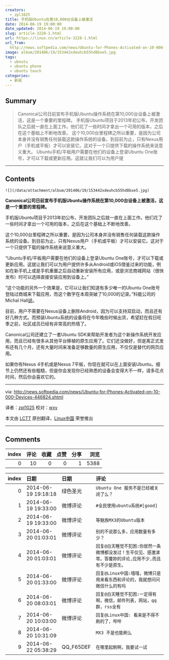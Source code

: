 ```yaml
---
creators:
  - zpl1025
title: 手机版Ubuntu在第10,000台设备上被激活
date: 2014-06-19 19:00:00
date_updated: 2014-06-19 19:00:00
slug: article-3228-1.html
url: https://linux.cn/article-3228-1.html
url_from: 
  http://news.softpedia.com/news/Ubuntu-for-Phones-Activated-on-10-000-Devices-446824.shtml
image: album/201406/19/153442xdeuhcb55hd8bxe5.jpg
tags:
  - ubnutu
  - ubuntu phone
  - ubuntu touch
categories:
  - 新闻
---
```


## Summary

> Canonical公司日前宣布手机版Ubuntu操作系统在第10,000台设备上被激活，这是一个重要的里程碑。 手机版Ubuntu项目于2013年初公布，开发团队之后就一直在上面工作。他们花了一些时间才拿出一个可用的版本，之后在这个基础上不断地改善。 这个10,000台里程碑之所以重要，是因为公司本身并没有销售任何装载这款操作系统的设备。到目前为止，只有Nexus用户（手机或平板）才可以安装它。这对于一个只提供下载的操作系统来说意义重大。 Ubuntu手机/平板用户需要在他们的设备上登录Ubuntu One账号，才可以下载或更新应用。这就让我们可以为用户提

***

<!-- more -->

## Contents

`![](/data/attachment/album/201406/19/153442xdeuhcb55hd8bxe5.jpg)`

**Canonical公司日前宣布手机版Ubuntu操作系统在第10,000台设备上被激活，这是一个重要的里程碑。**

手机版Ubuntu项目于2013年初公布，开发团队之后就一直在上面工作。他们花了一些时间才拿出一个可用的版本，之后在这个基础上不断地改善。

这个10,000台里程碑之所以重要，是因为公司本身并没有销售任何装载这款操作系统的设备。到目前为止，只有Nexus用户（手机或平板）才可以安装它。这对于一个只提供下载的操作系统来说意义重大。

“Ubuntu手机/平板用户需要在他们的设备上登录Ubuntu One账号，才可以下载或更新应用。这就让我们可以为用户提供许多从Android或iOS借鉴过来的功能，例如在新手机上或是手机重置之后自动重新安装所有应用，或是浏览商城网站（很快发布）时可以选择直接安装应用到设备上。”

“这个功能的另外一个效果是，它可以让我们知道有多少唯一的Ubuntu One账号登陆过商城来下载应用，而这个数字在本周突破了10,000的记录。”科能公司的Michal Hall[说](http://developer.ubuntu.com/2014/06/10000-users-of-ubuntu-phone/)。

目前，用户不需要在Nexus设备上删除Android，因为可以支持双启动，而且还有好几种方式。而预装Ubuntu系统的设备将在今年晚些时候出货，希望赶在假日旺季之前，社区成员已经有非常高的热情了。

Canonical公司还建立了一套Ubuntu SDK来帮助开发者为这个新操作系统开发应用，而且已经有很多从其他平台移植的原生应用了。它们还没做好，但是离正式发布还有几个月，还有大量时间来准备足够数量的原生应用，不仅仅是替代的网页应用。

如果你有Nexus 4手机或是Nexus 7平板，你现在就可以在上面安装Ubuntu。细节上仍然还有些粗糙，但是你会发现你已经熟悉的设备会变得大不一样，请多花点时间，然后你会喜欢它的。

---

via: <http://news.softpedia.com/news/Ubuntu-for-Phones-Activated-on-10-000-Devices-446824.shtml>

译者：[zpl1025](https://github.com/zpl1025) 校对：[wxy](https://github.com/wxy)

本文由 [LCTT](https://github.com/LCTT/TranslateProject) 原创翻译，[Linux中国](https://linux.cn/) 荣誉推出

***

## Comments


|   index |   评论 |   收藏 |   点赞 |   分享 |   浏览 |
|--------:|-------:|-------:|-------:|-------:|-------:|
|       0 |     10 |      0 |      0 |      1 |   5388 |

|   index | 日期                | 日期      | 评论                                                                                                       |
|--------:|:--------------------|:----------|:-----------------------------------------------------------------------------------------------------------|
|       0 | 2014-06-19 19:18:18 | 绿色圣光  | `Ubuntu One 服务不是已经被关闭了么？`                                                                      |
|       1 | 2014-06-19 19:33:00 | 微博评论  | `#全民使用ubuntu系统#[good]`                                                                               |
|       2 | 2014-06-19 19:33:00 | 微博评论  | `等魅族MX3的Ubuntu版本`                                                                                    |
|       3 | 2014-06-20 01:03:01 | 微博评论  | `别的不说那么多，应用数量有多少？`                                                                         |
|       4 | 2014-06-20 01:03:01 | 微博评论  | `回复@白天睡觉不犯困:你居然一条微博都没发过！生平仅见、感激涕零。答覆妳的评论,应用不少,而且有不少是原生。` |
|       5 | 2014-06-20 01:33:00 | 微博评论  | `回复@Linux中国:嘻嘻，微博只是用来看东西和评论的，我就想问问微信什么的有吗`                                |
|       6 | 2014-06-20 08:03:01 | 微博评论  | `回复@白天睡觉不犯困:一定得有啊，微信，邮件列表，网站，qq群，rss全有`                                      |
|       7 | 2014-06-20 10:03:00 | 微博评论  | `回复@Linux中国: 看来是不得不刷的了，哔哔`                                                                 |
|       8 | 2014-06-20 10:31:09 |           | `MX3 不是也能刷么`                                                                                         |
|       9 | 2014-06-22 05:38:29 | QQ_F65DEF | `在哪里起刷啊，我要试一试`                                                                                 |

